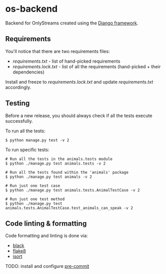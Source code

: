 # os-backend

Backend for OnlyStreams created using the [Django framework](https://www.djangoproject.com/).

## Requirements

You'll notice that there are two requirements files:

- *requirements.txt* - list of hand-picked requirements
- *requirements.lock.txt* - list of all the requirements (hand-picked + their dependencies)

Install and freeze to *requirements.lock.txt* and update *requirements.txt* accordingly.

## Testing

Before a new release, you should always check if all the tests execute successfully. 

To run all the tests:

 ```
$ python manage.py test -v 2
 ```

To run specific tests:

 ```
# Run all the tests in the animals.tests module
$ python ./manage.py test animals.tests -v 2

# Run all the tests found within the 'animals' package
$ python ./manage.py test animals -v 2

# Run just one test case
$ python ./manage.py test animals.tests.AnimalTestCase -v 2

# Run just one test method
$ python ./manage.py test animals.tests.AnimalTestCase.test_animals_can_speak -v 2
 ```

## Code linting & formatting

Code formatting and linting is done via:

- [black](https://black.readthedocs.io/en/stable/)
- [flake8](https://flake8.pycqa.org/en/latest/)
- [isort](https://pycqa.github.io/isort/)

TODO: install and configure [pre-commit](https://pre-commit.com/)